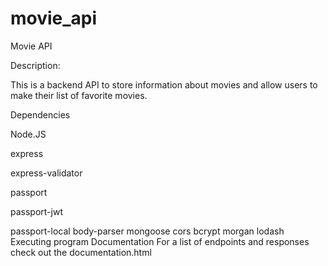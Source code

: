 # movie_api

Movie API

Description:

This is a backend API to store information about movies and allow users to make their list of favorite movies. 

Dependencies

Node.JS

express

express-validator

passport

passport-jwt

passport-local
body-parser
mongoose
cors
bcrypt
morgan
lodash
Executing program
Documentation
For a list of endpoints and responses check out the documentation.html
